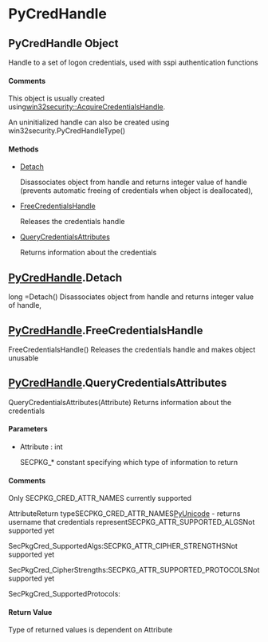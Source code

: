 # PyCredHandle

## PyCredHandle Object



Handle to a set of logon credentials, used with sspi authentication functions

#### Comments


This object is usually created using[win32security::AcquireCredentialsHandle](win32security.md#win32securityacquirecredentialshandle)\. 

An uninitialized handle can also be created using win32security\.PyCredHandleType\(\)

#### Methods


  - [Detach](PyCredHandle.md#pycredhandledetach)

    Disassociates object from handle and returns integer value of handle \(prevents automatic freeing of credentials when object is deallocated\),&nbsp;

  - [FreeCredentialsHandle](PyCredHandle.md#pycredhandlefreecredentialshandle)

    Releases the credentials handle&nbsp;

  - [QueryCredentialsAttributes](PyCredHandle.md#pycredhandlequerycredentialsattributes)

    Returns information about the credentials&nbsp;

## [PyCredHandle](#pycredhandle)\.Detach



long =Detach\(\)
Disassociates object from handle and returns integer value of handle,

## [PyCredHandle](#pycredhandle)\.FreeCredentialsHandle

FreeCredentialsHandle\(\)
Releases the credentials handle and makes object unusable

## [PyCredHandle](#pycredhandle)\.QueryCredentialsAttributes

QueryCredentialsAttributes\(Attribute\)
Returns information about the credentials

#### Parameters


  - Attribute : int

    SECPKG\_\* constant specifying which type of information to return

#### Comments


Only SECPKG\_CRED\_ATTR\_NAMES currently supported

AttributeReturn typeSECPKG\_CRED\_ATTR\_NAMES[PyUnicode](#pyunicode) - returns username that credentials representSECPKG\_ATTR\_SUPPORTED\_ALGSNot supported yet 

SecPkgCred\_SupportedAlgs:SECPKG\_ATTR\_CIPHER\_STRENGTHSNot supported yet 

SecPkgCred\_CipherStrengths:SECPKG\_ATTR\_SUPPORTED\_PROTOCOLSNot supported yet 

SecPkgCred\_SupportedProtocols:
#### Return Value
Type of returned values is dependent on Attribute